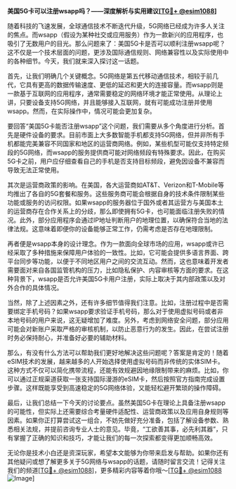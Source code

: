 **美国5G卡可以注册wsapp吗？——深度解析与实用建议[[TG💪+ @esim1088](https://t.me/s/esim1088)]**

随着科技的飞速发展，全球通信技术不断迭代升级，5G网络已经成为许多人关注的焦点。而wsapp（假设为某种社交或应用服务）作为一款新兴的应用程序，也吸引了无数用户的目光。那么问题来了：美国5G卡是否可以顺利注册wsapp呢？这不仅是一个技术层面的问题，更涉及国际通信规则、网络兼容性以及实际使用中的各种细节。今天，我们就来深入探讨这一话题。

首先，让我们明确几个关键概念。5G网络是第五代移动通信技术，相较于前几代，它具有更高的数据传输速度、更低的延迟和更大的连接容量。而wsapp则是一款基于互联网的应用程序，通常需要稳定的网络环境才能正常使用。从理论上讲，只要设备支持5G网络，并且能够接入互联网，就有可能成功注册并使用wsapp。然而，在实际操作中，情况可能会更加复杂。

要回答“美国5G卡能否注册wsapp”这个问题，我们需要从多个角度进行分析。首先是硬件设备的要求。目前市面上大多数智能手机都支持5G网络，但并非所有手机都能完美兼容不同国家和地区的运营商网络。例如，某些机型可能仅支持特定频段的5G网络，而wsapp的服务提供商可能对网络频段有特殊要求。因此，在购买5G卡之前，用户应仔细查看自己的手机是否支持目标频段，避免因设备不兼容而导致无法正常使用。

其次是运营商政策的影响。在美国，各大运营商如AT&T、Verizon和T-Mobile等均推出了各自的5G套餐和服务。这些服务商可能会根据自身的技术条件限制某些功能或服务的访问权限。如果wsapp的服务器位于国外或者其运营方与美国本土的运营商存在合作关系上的分歧，那么即使拥有5G卡，也可能面临注册失败的情况。此外，部分应用程序会通过IP地址判断用户的地理位置，以确保符合当地的法律法规。这意味着即便你的设备能够正常工作，仍需考虑是否存在地理限制。

再者便是wsapp本身的设计理念。作为一款面向全球市场的应用，wsapp或许已经采取了多种措施来保障用户体验的一致性。比如，它可能会提供多语言界面、跨平台同步等功能，以便于不同地区用户之间的交流互动。然而，这也意味着开发者需要面对来自各国监管机构的压力，比如隐私保护、内容审核等方面的要求。在这种背景下，wsapp是否允许美国5G卡用户注册，实际上取决于其内部政策以及对外合作的具体情况。

当然，除了上述因素之外，还有许多细节值得我们注意。比如，注册过程中是否需要绑定手机号码？如果wsapp要求验证手机号码，那么对于使用虚拟号码或者非本地号码的用户来说，这无疑增加了难度。另外，考虑到网络安全问题，部分应用可能会对新账户采取严格的审核机制，以防止恶意行为的发生。因此，在尝试注册时务必保持耐心，并准备好必要的辅助材料。

那么，有没有什么方法可以帮助我们更好地解决这些问题呢？答案是肯定的！随着eSIM技术的发展，越来越多的人开始选择使用虚拟号码而非传统的实体SIM卡。这种方式不仅可以简化携带流程，还能有效规避因地缘限制带来的麻烦。比如，你可以通过正规渠道获取一张支持国际漫游的eSIM卡，然后按照官方指南完成设置步骤。这样既能享受到高速稳定的5G网络体验，又能轻松避开繁琐的操作障碍。

最后，让我们总结一下今天的讨论要点。虽然美国5G卡在理论上具备注册wsapp的可能性，但实际上还需要综合考量硬件适配性、运营商政策以及应用自身规则等因素。如果你正打算尝试这一组合，不妨先做好充分准备，包括了解设备参数、熟悉相关法规，并提前咨询专业人士的意见。毕竟，“工欲善其事，必先利其器”，只有掌握了正确的知识和技巧，才能让我们的每一次探索都变得更加顺畅高效。

无论你是技术小白还是资深玩家，希望本文能够为你带来启发与帮助。如果你还有其他疑问或想了解更多关于5G网络与wsapp的话题，请随时留言交流！记得关注我们的频道[[TG💪+ @esim1088](https://t.me/s/esim1088)]，更多精彩内容等着你哦～[[TG💪+ @esim1088](https://t.me/s/esim1088) ![Image](https://i.postimg.cc/4NQfJmqS/Snipaste-2025-05-13-00-14-12.png)]